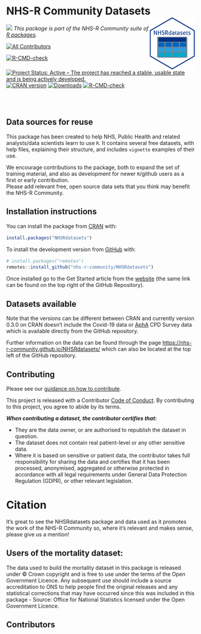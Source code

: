 
# NHS-R Community Datasets <img src="https://raw.githubusercontent.com/nhs-r-community/NHSRdatasets/main/inst/images/nhsrdatasetslogo.png" width="120" align = "right" alt = "NHSRdatasetslogo"/>

<a href='https://nhsrcommunity.com/'><img src='https://nhs-r-community.github.io/assets/logo/nhsr-logo.png' width="100"/></a>
*This package is part of the NHS-R Community suite of [R
packages](https://nhsrcommunity.com/packages.html).*

<!-- ALL-CONTRIBUTORS-BADGE:START - Do not remove or modify this section -->

[![All
Contributors](https://img.shields.io/badge/all_contributors-10-orange.svg?style=flat-square)](#contributors-)
<!-- ALL-CONTRIBUTORS-BADGE:END -->

<!-- badges: start -->

[![R-CMD-check](https://github.com/nhs-r-community/NHSRdatasets/workflows/R-CMD-check/badge.svg)](https://github.com/nhs-r-community/NHSRdatasets/actions)
[![Project Status: Active – The project has reached a stable, usable
state and is being actively
developed.](https://www.repostatus.org/badges/latest/active.svg)](https://www.repostatus.org/#active)
[![CRAN
version](https://www.r-pkg.org/badges/version/NHSRdatasets)](https://cran.r-project.org/package=NHSRdatasets)
[![Downloads](https://cranlogs.r-pkg.org/badges/grand-total/NHSRdatasets)](https://cran.r-project.org/package=NHSRdatasets)
[![R-CMD-check](https://github.com/nhs-r-community/NHSRdatasets/actions/workflows/R-CMD-check.yaml/badge.svg)](https://github.com/nhs-r-community/NHSRdatasets/actions/workflows/R-CMD-check.yaml)
<!-- badges: end -->

<br><br>

## Data sources for reuse

This package has been created to help NHS, Public Health and related
analysts/data scientists learn to use `R`. It contains several free
datasets, with help files, explaining their structure, and includes
`vignette` examples of their use.

We encourage contributions to the package, both to expand the set of
training material, and also as development for newer `R`/github users as
a first or early contribution.  
Please add relevant free, open source data sets that you think may
benefit the NHS-R Community.

## Installation instructions

You can install the package from [CRAN](https://CRAN.R-project.org)
with:

``` r
install.packages("NHSRdatasets")
```

To install the development version from [GitHub](https://github.com/)
with:

``` r
# install.packages("remotes")
remotes::install_github("nhs-r-community/NHSRdatasets")
```

Once installed go to the Get Started article from the
[website](https://nhs-r-community.github.io/NHSRdatasets) (the same link
can be found on the top right of the GitHub Repository).

## Datasets available

Note that the versions can be different between CRAN and currently
version 0.3.0 on CRAN doesn’t include the Covid-19 data or
[AphA](https://www.aphanalysts.org/) CPD Survey data which is available
directly from the GitHub repository.

Further information on the data can be found through the page
<https://nhs-r-community.github.io/NHSRdatasets/> which can also be
located at the top left of the GitHub repository.

## Contributing

Please see our [guidance on how to
contribute](https://tools.nhsrcommunity.com/contribution.html).

This project is released with a Contributor [Code of
Conduct](./CODE_OF_CONDUCT.md). By contributing to this project, you
agree to abide by its terms.

***When contributing a dataset, the contributor certifies that:***

- They are the data owner, or are authorised to republish the dataset in
  question.
- The dataset does not contain real patient-level or any other sensitive
  data.
- Where it is based on sensitive or patient data, the contributor takes
  full responsibility for sharing the data and certifies that it has
  been processed, anonymised, aggregated or otherwise protected in
  accordance with all legal requirements under General Data Protection
  Regulation (GDPR), or other relevant legislation.

# Citation

It’s great to see the NHSRdatasets package and data used as it promotes
the work of the NHS-R Community so, where it’s relevant and makes sense,
please give us a mention!

## Users of the mortality dataset:

The data used to build the mortality dataset in this package is released
under © Crown copyright and is free to use under the terms of the Open
Government Licence. Any subsequent use should include a source
accreditation to ONS to help people find the original releases and any
statistical corrections that may have occurred since this was included
in this package - Source: Office for National Statistics licensed under
the Open Government Licence.

## Contributors

<!-- ALL-CONTRIBUTORS-LIST:START - Do not remove or modify this section -->

<!-- prettier-ignore-start -->

<!-- markdownlint-disable -->

<!-- markdownlint-restore -->

<!-- prettier-ignore-end -->

<!-- ALL-CONTRIBUTORS-LIST:END -->
